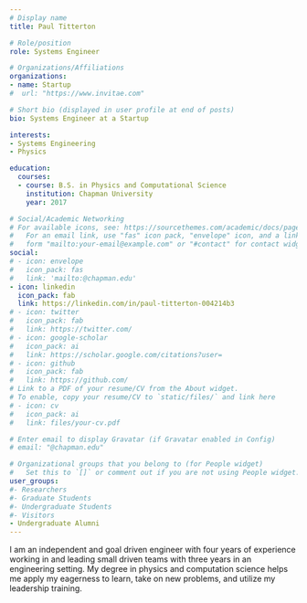 ```yaml
---
# Display name
title: Paul Titterton

# Role/position
role: Systems Engineer 

# Organizations/Affiliations
organizations:
- name: Startup
#  url: "https://www.invitae.com"

# Short bio (displayed in user profile at end of posts)
bio: Systems Engineer at a Startup

interests:
- Systems Engineering
- Physics

education:
  courses:
  - course: B.S. in Physics and Computational Science
    institution: Chapman University
    year: 2017

# Social/Academic Networking
# For available icons, see: https://sourcethemes.com/academic/docs/page-builder/#icons
#   For an email link, use "fas" icon pack, "envelope" icon, and a link in the
#   form "mailto:your-email@example.com" or "#contact" for contact widget.
social:
# - icon: envelope
#   icon_pack: fas
#   link: 'mailto:@chapman.edu'
- icon: linkedin
  icon_pack: fab
  link: https://linkedin.com/in/paul-titterton-004214b3
# - icon: twitter
#   icon_pack: fab
#   link: https://twitter.com/
# - icon: google-scholar
#   icon_pack: ai
#   link: https://scholar.google.com/citations?user=
# - icon: github
#   icon_pack: fab
#   link: https://github.com/
# Link to a PDF of your resume/CV from the About widget.
# To enable, copy your resume/CV to `static/files/` and link here 
# - icon: cv
#   icon_pack: ai
#   link: files/your-cv.pdf

# Enter email to display Gravatar (if Gravatar enabled in Config)
# email: "@chapman.edu"

# Organizational groups that you belong to (for People widget)
#   Set this to `[]` or comment out if you are not using People widget.
user_groups:
#- Researchers
#- Graduate Students
#- Undergraduate Students
#- Visitors
- Undergraduate Alumni
---
```


I am an independent and goal driven engineer with four years of experience working in and leading small driven teams with three years in an engineering setting. My degree in physics and computation science helps me apply my eagerness to learn, take on new problems, and utilize my leadership training.
